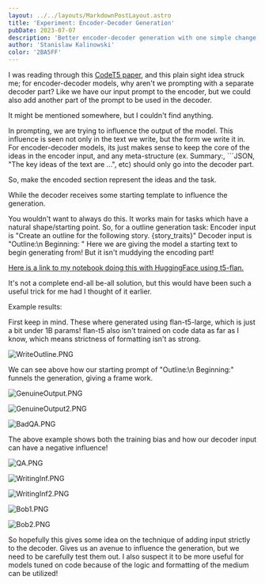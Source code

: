 ```yaml
---
layout: ../../layouts/MarkdownPostLayout.astro
title: 'Experiment: Encoder-Decoder Generation'
pubDate: 2023-07-07
description: 'Better encoder-decoder generation with one simple change'
author: 'Stanislaw Kalinowski'
color: '2BA5FF'
---
```

I was reading through this [CodeT5 paper](https://github.com/salesforce/CodeT5), and this plain sight idea struck me; for encoder-decoder models, why aren't we prompting with a separate decoder part? Like we have our input prompt to the encoder, but we could also add another part of the prompt to be used in the decoder.

It might be mentioned somewhere, but I couldn't find anything.

In prompting, we are trying to influence the output of the model. This influence is seen not only in the text we write, but the form we write it in. For encoder-decoder models, its just makes sense to keep the core of the ideas in the encoder input, and any meta-structure (ex. Summary:, ```JSON, "The key ideas of the text are ...", etc) should only go into the decoder part. 

So, make the encoded section represent the ideas and the task. 

While the decoder receives some starting template to influence the generation.

You wouldn't want to always do this. It works main for tasks which have a natural shape/starting point. So, for a outline generation task:
Encoder input is "Create an outline for the following story. {story_traits}"
Decoder input is "Outline:\n Beginning: "
Here we are giving the model a starting text to begin generating from! But it isn't muddying the encoding part!

[Here is a link to my notebook doing this with HuggingFace using t5-flan.](https://github.com/STKalinowski/EncoderDecoderModelBetterGen)

It's not a complete end-all be-all solution, but this would have been such a useful trick for me had I thought of it earlier.

Example results:

First keep in mind. These where generated using flan-t5-large, which is just a bit under 1B params! flan-t5 also isn't trained on code data as far as I know, which means strictness of formatting isn't as strong.

![WriteOutline.PNG](/Images/EncoderDecoder/WriteOutline.png)

We can see above how our starting prompt of "Outline:\n Beginning:" funnels the generation, giving a frame work.

![GenuineOutput.PNG](/Images/EncoderDecoder/GenuineOutput.png)

![GenuineOutput2.PNG](/Images/EncoderDecoder/GenuineOutput2.png)

![BadQA.PNG](/Images/EncoderDecoder/BadQA.png)

The above example shows both the training bias and how our decoder input can have a negative influence!

![QA.PNG](/Images/EncoderDecoder/QA.png)

![WritingInf.PNG](/Images/EncoderDecoder/WritingInf.png)

![WritingInf2.PNG](/Images/EncoderDecoder/WritingInf2.png)

![Bob1.PNG](/Images/EncoderDecoder/Bob1.png)

![Bob2.PNG](/Images/EncoderDecoder/Bob2.png)

So hopefully this gives some idea on the technique of adding input strictly to the decoder. Gives us an avenue to influence the generation, but we need to be carefully test them out. I also suspect it to be more useful for models tuned on code because of the logic and formatting of the medium can be utilized!